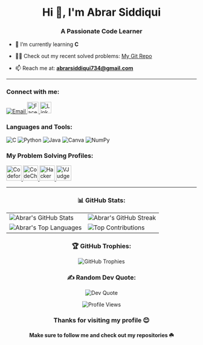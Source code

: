 <h1 align="center">Hi 👋, I'm Abrar Siddiqui</h1>
<h3 align="center">A Passionate Code Learner</h3>

- 🌱 I’m currently learning **C**

- 👨‍💻 Check out my recent solved problems: [My Git Repo](https://github.com/Abraralvi2002/Mygit_Repo)

- 📫 Reach me at: **abrarsiddiqui734@gmail.com**

---

<h3 align="left">Connect with me:</h3>
<p align="left">
  <a href="mailto:abrarsiddiqui734@gmail.com">
    <img src="https://img.shields.io/badge/Email-D14836?logo=gmail&logoColor=white" alt="Email"/>
  </a>
  <a href="https://www.facebook.com/abrarsiddiquialvi/" target="_blank">
    <img src="https://encrypted-tbn0.gstatic.com/images?q=tbn:ANd9GcTtfbcYeYgf0wQJ-LSPm3CPbyB7T1p0f5bnaA&s" alt="Facebook" width="30" height="30" />
  </a>
  <a href="https://www.linkedin.com/in/md-abrar-siddiqui-a933691b0/" target="_blank">
    <img src="https://i.ibb.co/6HK3VN7/Linked-In-icon-svg.png" alt="LinkedIn" width="30" height="30" />
  </a>
</p>

<h3 align="left">Languages and Tools:</h3>
<p align="left">
  <img src="https://img.shields.io/badge/c-%2300599C.svg?style=for-the-badge&logo=c&logoColor=white" alt="C"/>
  <img src="https://img.shields.io/badge/python-3670A0?style=for-the-badge&logo=python&logoColor=ffdd54" alt="Python"/>
  <img src="https://img.shields.io/badge/java-%23ED8B00.svg?style=for-the-badge&logo=openjdk&logoColor=white" alt="Java"/>
  <img src="https://img.shields.io/badge/Canva-%2300C4CC.svg?style=for-the-badge&logo=Canva&logoColor=white" alt="Canva"/>
  <img src="https://img.shields.io/badge/numpy-%23013243.svg?style=for-the-badge&logo=numpy&logoColor=white" alt="NumPy"/>
</p>

<h3 align="left">My Problem Solving Profiles:</h3>
<p align="left">
  <a href="https://codeforces.com/profile/Abraralvi2002" target="_blank">
    <img src="https://play-lh.googleusercontent.com/zaldniLc2XTBhNlCDR4hcD5bcRYHZ56_lO0yA2Qu-cADShy1_HDWrICSvv0EPTX79WY=w240-h480-rw" alt="Codeforces" width="40" height="40"/>
  </a>
  <a href="https://www.codechef.com/users/abrar_alvi" target="_blank">
    <img src="https://images.crunchbase.com/image/upload/c_pad,f_auto,q_auto:eco,dpr_1/zruiknbedz8yqafxbazb" alt="CodeChef" width="40" height="40"/>
  </a>
  <a href="https://www.hackerrank.com/profile/abrarsiddiqui734" target="_blank">
    <img src="https://encrypted-tbn0.gstatic.com/images?q=tbn:ANd9GcRmrrdjSfdAQujIopqqLDRjrtyT9SMd24aZuQ&s" alt="HackerRank" width="40" height="40"/>
  </a>
  <a href="https://vjudge.net/user/Abrar_alvi" target="_blank">
    <img src="https://vjudge.net/static/bundle/11b24ab2156955d8f3fa.ico" alt="VJudge" width="40" height="40"/>
  </a>
</p>

---

<h3 align="center">📊 GitHub Stats:</h3>

<p align="center">
  <table>
    <tr>
      <td>
        <img src="https://github-readme-stats.vercel.app/api?username=Abraralvi2002&theme=tokyonight&hide_border=false&include_all_commits=false&count_private=false" alt="Abrar's GitHub Stats" />
      </td>
      <td>
        <img src="https://nirzak-streak-stats.vercel.app/?user=Abraralvi2002&theme=tokyonight&hide_border=false" alt="Abrar's GitHub Streak" />
      </td>
    </tr>
    <tr>
      <td>
        <img src="https://github-readme-stats.vercel.app/api/top-langs/?username=Abraralvi2002&theme=tokyonight&hide_border=false&include_all_commits=false&count_private=false" alt="Abrar's Top Languages" />
      </td>
      <td>
        <img src="https://github-contributor-stats.vercel.app/api?username=Abraralvi2002&limit=5&theme=tokyonight&combine_all_yearly_contributions=true" alt="Top Contributions" />
      </td>
    </tr>
  </table>
</p>

<h3 align="center">🏆 GitHub Trophies:</h3>
<p align="center">
  <img src="https://github-profile-trophy.vercel.app/?username=Abraralvi2002&theme=radical&no-frame=false&no-bg=true&margin-w=4" alt="GitHub Trophies"/>
</p>

<h3 align="center">✍️ Random Dev Quote:</h3>
<p align="center">
  <img src="https://quotes-github-readme.vercel.app/api?type=horizontal&theme=radical" alt="Dev Quote"/>
</p>

<p align="center">
  <img src="https://komarev.com/ghpvc/?username=Abraralvi2002&color=blue&style=flat-square" alt="Profile Views"/>
</p>

<h3 align="center">Thanks for visiting my profile 😊</h3>
<h4 align="center">Make sure to follow me and check out my repositories ☘️</h4>
